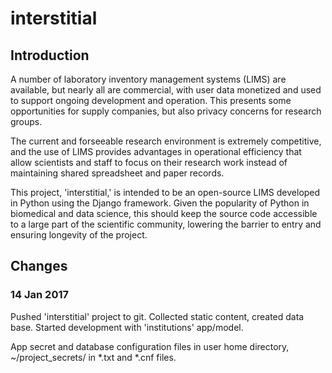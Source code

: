 # interstitial
## Introduction
A number of laboratory inventory management systems (LIMS) are available, 
but nearly all are commercial, with user data monetized and used to support 
ongoing development and operation. This presents some opportunities for 
supply companies, but also privacy concerns for research groups.

The current and forseeable research environment is extremely competitive, and 
the use of LIMS provides advantages in operational efficiency that allow 
scientists and staff to focus on their research work instead of maintaining 
shared spreadsheet and paper records.

This project, 'interstitial,' is intended to be an open-source LIMS developed 
in Python using the Django framework. Given the popularity of Python in 
biomedical and data science, this should keep the source code accessible to 
a large part of the scientific community, lowering the barrier to entry and 
ensuring longevity of the project.

## Changes
### 14 Jan 2017
Pushed 'interstitial' project to git. Collected static content, created data
base. Started development with 'institutions' app/model.

App secret and database configuration files in user home directory, 
~/project_secrets/ in *.txt and *.cnf files.
